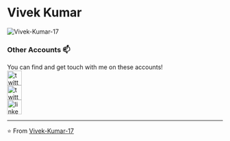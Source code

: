 # Vivek Kumar 

<p align="left">
  <img src="https://github-readme-stats.vercel.app/api?username=Vivek-Kumar-17&show_icons=true&title_color=fff&icon_color=79ff97&text_color=9f9f9f&bg_color=151515" alt="Vivek-Kumar-17" /> 
</p>

### Other Accounts 📫

You can find and get touch with me on these accounts!
<br>
[<img src="https://www.iconfinder.com/data/icons/social-media-outline-6/128/SocialMedia_Instagram-Outline-128.png" alt="twitter logo" width="34">](https://www.instagram.com/__v____k__) <br>
[<img src="https://www.iconfinder.com/data/icons/social-media-rounded-corners/512/Rounded_Twitter5_svg-128.png" alt="twitter logo" width="34">](https://twitter.com/__V____K__) <br>
[<img src="https://www.iconfinder.com/data/icons/social-media-rounded-corners/512/Rounded_Linkedin2_svg-128.png" alt="linkedin logo" width="34">](https://twitter.com/__V____K__) <br>

---
⭐️ From [Vivek-Kumar-17](https://github.com/Vivek-Kumar-17)
